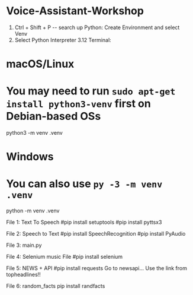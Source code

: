 # Voice-Assistant-Workshop

1. Ctrl + Shift + P -- search up Python: Create Environment and select Venv
2. Select Python Interpreter 3.12
Terminal: 
# macOS/Linux
# You may need to run `sudo apt-get install python3-venv` first on Debian-based OSs
python3 -m venv .venv

# Windows
# You can also use `py -3 -m venv .venv`
python -m venv .venv

File 1: Text To Speech
#pip install setuptools
#pip install pyttsx3

File 2: Speech to Text
#pip install SpeechRecognition
#pip install PyAudio

File 3: main.py

File 4: Selenium music File
#pip install selenium

File 5: NEWS + API
#pip install requests
Go to newsapi...
Use the link from topheadlines!!

File 6: random_facts
pip install randfacts
